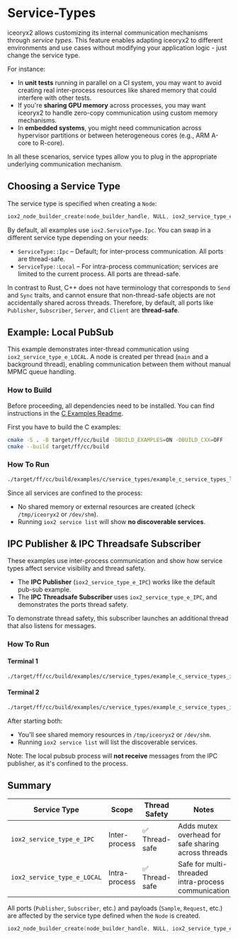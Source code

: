 # Service-Types

iceoryx2 allows customizing its internal communication mechanisms through
_service types_. This feature enables adapting iceoryx2 to different
environments and use cases without modifying your application logic -
just change the service type.

For instance:

* In **unit tests** running in parallel on a CI system, you may want to avoid
  creating real inter-process resources like shared memory that could interfere
  with other tests.
* If you're **sharing GPU memory** across processes, you may want iceoryx2 to
  handle zero-copy communication using custom memory mechanisms.
* In **embedded systems**, you might need communication across hypervisor
  partitions or between heterogeneous cores (e.g., ARM A-core to R-core).

In all these scenarios, service types allow you to plug in the appropriate
underlying communication mechanism.

## Choosing a Service Type

The service type is specified when creating a `Node`:

```c
iox2_node_builder_create(node_builder_handle, NULL, iox2_service_type_e_IPC, &node);
```

By default, all examples use `iox2.ServiceType.Ipc`. You can swap in a different
service type depending on your needs:

* `ServiceType::Ipc` – Default; for inter-process communication. All ports
  are thread-safe.
* `ServiceType::Local` – For intra-process communication; services are
  limited to the current process. All ports are thread-safe.

In contrast to Rust, C++ does not have terminology that corresponds
to `Send` and `Sync` traits, and cannot ensure that
non-thread-safe objects are not accidentally shared across threads. Therefore,
by default, all ports like `Publisher`, `Subscriber`, `Server`, and `Client`
are **thread-safe**.

## Example: Local PubSub

This example demonstrates inter-thread communication using
`iox2_service_type_e_LOCAL`. A node is created per thread (`main` and a
background thread), enabling communication between them without manual MPMC
queue handling.

### How to Build

Before proceeding, all dependencies need to be installed. You can find
instructions in the [C Examples Readme](../README.md).

First you have to build the C examples:

```sh
cmake -S . -B target/ff/cc/build -DBUILD_EXAMPLES=ON -DBUILD_CXX=OFF
cmake --build target/ff/cc/build
```

### How To Run

```sh
./target/ff/cc/build/examples/c/service_types/example_c_service_types_local_pubsub
```

Since all services are confined to the process:

* No shared memory or external resources are created (check `/tmp/iceoryx2` or
  `/dev/shm`).
* Running `iox2 service list` will show **no discoverable services**.

## IPC Publisher & IPC Threadsafe Subscriber

These examples use inter-process communication and show how service types affect
service visibility and thread safety.

* The **IPC Publisher** (`iox2_service_type_e_IPC`) works like the default
  pub-sub example.
* The **IPC Threadsafe Subscriber** uses `iox2_service_type_e_IPC`, and
  demonstrates the ports thread safety.

To demonstrate thread safety, this subscriber launches an additional thread that
also listens for messages.

### How To Run

#### Terminal 1

```sh
./target/ff/cc/build/examples/c/service_types/example_c_service_types_ipc_publisher
```

#### Terminal 2

```sh
./target/ff/cc/build/examples/c/service_types/example_c_service_types_ipc_threadsafe_subscriber
```

After starting both:

* You’ll see shared memory resources in `/tmp/iceoryx2` or `/dev/shm`.
* Running `iox2 service list` will list the discoverable services.

Note: The local pubsub process will **not receive** messages from the IPC
publisher, as it's confined to the process.

## Summary

| Service Type                | Scope         | Thread Safety     | Notes                                               |
| --------------------------- | ------------- | ----------------- | --------------------------------------------------- |
| `iox2_service_type_e_IPC`   | Inter-process | ✅ Thread-safe     | Adds mutex overhead for safe sharing across threads |
| `iox2_service_type_e_LOCAL` | Intra-process | ✅ Thread-safe     | Safe for multi-threaded intra-process communication |

All ports (`Publisher`, `Subscriber`, etc.) and payloads (`Sample`, `Request`,
etc.) are affected by the service type defined when the `Node` is created.

```c
iox2_node_builder_create(node_builder_handle, NULL, iox2_service_type_e_IPC, &node);
```
